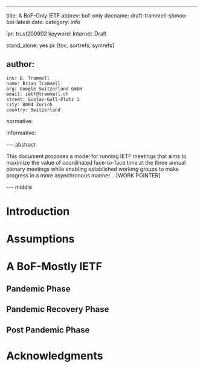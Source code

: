 ---
title: A BoF-Only IETF
abbrev: bof-only
docname: draft-trammell-shmoo-boi-latest
date:
category: info

ipr: trust200902
keyword: Internet-Draft

stand_alone: yes
pi: [toc, sortrefs, symrefs]

author:
  -
    ins: B. Trammell
    name: Brian Trammell
    org: Google Switzerland GmbH
    email: ietf@trammell.ch
    street: Gustav-Gull-Platz 1
    city: 8004 Zurich
    country: Switzerland

normative:

informative:

--- abstract

This document proposes a model for running IETF meetings that aims to maximize
the value of coordinated face-to-face time at the three annual plenary meetings
while enabling established working groups to make progress in a more asynchronous
manner... \[WORK POINTER]

--- middle

# Introduction

# Assumptions

# A BoF-Mostly IETF

## Pandemic Phase

## Pandemic Recovery Phase

## Post Pandemic Phase

# Acknowledgments
